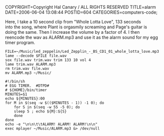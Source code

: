 COPYRIGHT=Copyright Hal Canary / ALL RIGHTS RESERVED
TITLE=alarm
DATE=2006-06-04 13:08:44
POSTID=604
CATEGORIES=computers-code;

Here, I take a 10 second clip from "Whole Lotta Love", 133 seconds  
into the song, where Plant is orgasmily screaming and Page's guitar is  
doing the same. Then I increase the volume by a factor of 4. I then  
reencode the wav as ALARM.mp3 and use it as the alarm sound for my egg  
timer program.

    
    FILE=~/Music/led_zeppelin/Led_Zepplin_-_BS_CD1_01_whole_lotta_love.mp3
    lame --decode $FILE file.wav
    sox file.wav trim.wav trim 133 10 vol 4
    lame trim.wav ALARM.mp3
    rm trim.wav file.wav
    mv ALARM.mp3 ~/Music/
    
    #!/bin/sh
    # EGG TIMER.  #DTPD#
    # ${HOME}/bin/timer
    MINUTES=$1
    echo ${MINUTES}:00
    for M in $(seq -w $(($MINUTES - 1)) -1 0); do
        for S in $(seq -w 55 -5 0); do
    	sleep 5 ; echo ${M}:${S}
        done
    done
    echo -e "\n\n\t\tALARM! ALARM! ALARM!\n\n"
    exec mplayer ~/Music/ALARM.mp3 &> /dev/null
